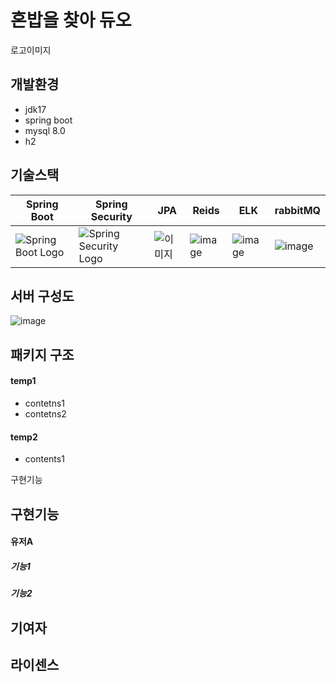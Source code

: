 # 혼밥을 찾아 듀오

로고이미지



## 개발환경

- jdk17
- spring boot
- mysql 8.0
- h2



## 기술스택

| Spring Boot                                                  | Spring Security                                              | JPA                                                          | Reids                                                        | ELK                                                          | rabbitMQ                                                     |
| ------------------------------------------------------------ | ------------------------------------------------------------ | ------------------------------------------------------------ | ------------------------------------------------------------ | ------------------------------------------------------------ | ------------------------------------------------------------ |
| ![Spring Boot Logo](https://dz2cdn1.dzone.com/storage/temp/12434118-spring-boot-logo.png) | ![Spring Security Logo](https://miro.medium.com/max/800/1*1-13QxXfUE1mdrK_MfqonQ.png) | ![이미지](https://pbs.twimg.com/profile_images/1235945452304031744/w55Uc_O9_400x400.png) | ![image](https://user-images.githubusercontent.com/28896454/193418581-8d9c5c8b-e1d6-4728-b50b-aabb88bce640.png) | ![image](https://user-images.githubusercontent.com/28896454/193418628-166380a8-5336-487c-93bd-b1a2767fa758.png) | ![image](https://user-images.githubusercontent.com/28896454/193418671-96688360-3c7b-4e73-a91a-e80089be7d31.png) |





## 서버 구성도

![image](https://user-images.githubusercontent.com/28896454/193419631-611b772f-f9ab-423d-853b-f13939420aec.png)



## 패키지 구조

#### temp1

- contetns1
- contetns2

#### temp2

- contents1

구현기능

## 구현기능

#### 유저A

##### 기능1 



##### 기능2



## 기여자





## 라이센스
